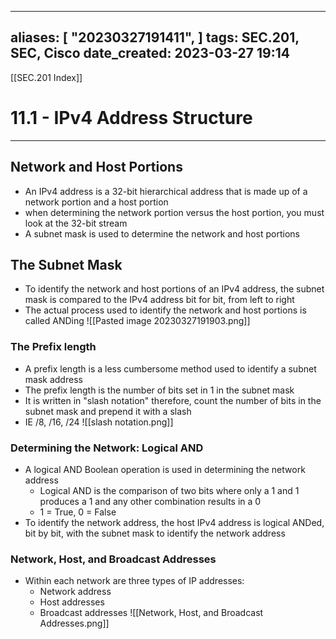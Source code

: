 
---
aliases: [ "20230327191411",  ]
tags: SEC.201, SEC, Cisco
date_created: 2023-03-27 19:14
---
[[SEC.201 Index]]
# 11.1 - IPv4 Address Structure
---
## Network and Host Portions
- An IPv4 address is a 32-bit hierarchical address that is made up of a network portion and a host portion
- when determining the network portion versus the host portion, you must look at the 32-bit stream
- A subnet mask is used to determine the network and host portions

## The Subnet Mask
- To identify the network and host portions of an IPv4 address, the subnet mask is compared to the IPv4 address bit for bit, from left to right
- The actual process used to identify the network and host portions is called ANDing
![[Pasted image 20230327191903.png]]
### The Prefix length
- A prefix length is a less cumbersome method used to identify a subnet mask address
- The prefix length is the number of bits set in 1 in the subnet mask
- It is written in "slash notation" therefore, count the number of bits in the subnet mask and prepend it with a slash
- IE /8, /16, /24
![[slash notation.png]]

### Determining the Network: Logical AND
- A logical AND Boolean operation is used in determining the network address
	- Logical AND is the comparison of two bits where only a 1 and 1 produces a 1 and any other combination results in a 0
	- 1 = True, 0 = False
- To identify the network address, the host IPv4 address is logical ANDed, bit by bit, with the subnet mask to identify the network address

### Network, Host, and Broadcast Addresses
- Within each network are three types of IP addresses:
	- Network address
	- Host addresses
	- Broadcast addresses
![[Network, Host, and Broadcast Addresses.png]]
